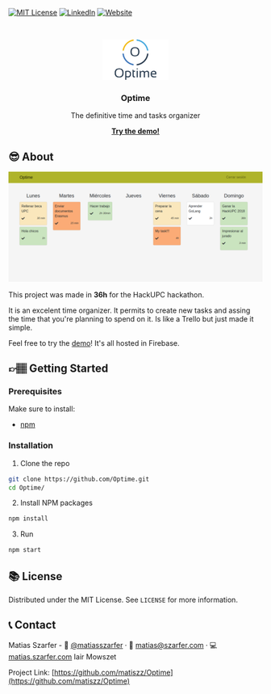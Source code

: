 [![MIT License][license-shield]][license-url]
[![LinkedIn][linkedin-shield]][linkedin-url]
[![Website][website-shield]][website-url]



<!-- PROJECT LOGO -->
<br />
<p align="center">
 
 <a href="https://github.com/matiszz/Optime">
    <img src="images/logo.png" alt="Logo" height="80">
  </a>

  <h3 align="center">Optime</h3>

  <p align="center">
    The definitive time and tasks organizer
  </p>
  <p align="center">
    <a href="https://optime-5785c.web.app/signin"><strong>Try the demo!</strong></a>
  </p>
</p>


<!-- About the project -->
## 😎 About

[![Product Name Screen Shot][product-screenshot]](https://github.com/matiszz/Optime)

This project was made in **36h** for the HackUPC hackathon.

It is an excelent time organizer. It permits to create new tasks and assing the time that you're planning to spend on it. Is like a Trello but just made it simple.

Feel free to try the [demo](https://optime-5785c.web.app/signin)! It's all hosted in Firebase.


<!-- GETTING STARTED -->
## 👉🏽 Getting Started

### Prerequisites
Make sure to install:

- [npm](https://www.npmjs.com/)

### Installation

1. Clone the repo
```sh
git clone https://github.com/Optime.git
cd Optime/
```
2. Install NPM packages
```sh
npm install
```
3. Run
```sh
npm start
```


<!-- LICENSE -->
## 📚 License

Distributed under the MIT License. See `LICENSE` for more information.



<!-- CONTACT -->
## 📞 Contact

Matias Szarfer - 🐤 [@matiasszarfer](https://twitter.com/matiasszarfer) · 📧 matias@szarfer.com · 💻 [matias.szarfer.com](https://matias.szarfer.com)
Iair Mowszet

Project Link: [https://github.com/matiszz/Optime](https://github.com/matiszz/Optime)



<!-- MARKDOWN LINKS & IMAGES -->
<!-- https://www.markdownguide.org/basic-syntax/#reference-style-links -->
[contributors-shield]: https://img.shields.io/github/contributors/matiszz/Optime.svg?style=flat-square
[contributors-url]: https://github.com/matiszz/Optime/graphs/contributors

[license-shield]: https://img.shields.io/github/license/matiszz/Optime.svg?style=flat-square
[license-url]: https://github.com/matiszz/Optime/blob/master/LICENSE.txt

[linkedin-shield]: https://img.shields.io/badge/-LinkedIn-black.svg?style=flat-square&logo=linkedin&colorB=555
[linkedin-url]: https://linkedin.com/in/matias-szarfer

[website-shield]: https://img.shields.io/badge/-Website-black.svg?style=flat-square&colorB=555
[website-url]: https://matias.szarfer.com

[product-screenshot]: images/screenshot.png